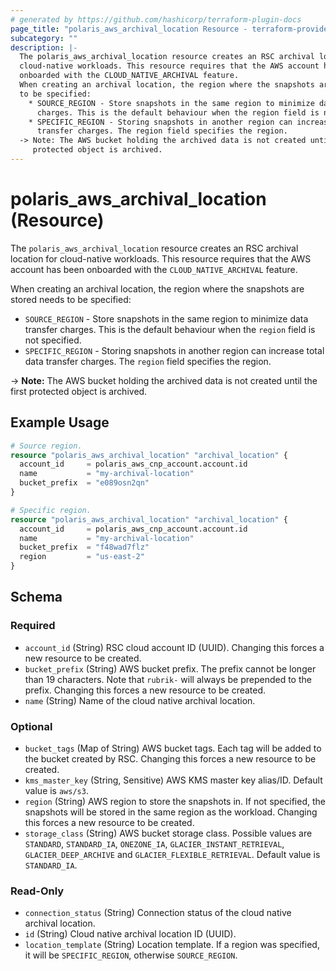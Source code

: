 ```yaml
---
# generated by https://github.com/hashicorp/terraform-plugin-docs
page_title: "polaris_aws_archival_location Resource - terraform-provider-polaris"
subcategory: ""
description: |-
  The polaris_aws_archival_location resource creates an RSC archival location for
  cloud-native workloads. This resource requires that the AWS account has been
  onboarded with the CLOUD_NATIVE_ARCHIVAL feature.
  When creating an archival location, the region where the snapshots are stored needs
  to be specified:
    * SOURCE_REGION - Store snapshots in the same region to minimize data transfer
      charges. This is the default behaviour when the region field is not specified.
    * SPECIFIC_REGION - Storing snapshots in another region can increase total data
      transfer charges. The region field specifies the region.
  -> Note: The AWS bucket holding the archived data is not created until the first
     protected object is archived.
---
```


# polaris_aws_archival_location (Resource)

The `polaris_aws_archival_location` resource creates an RSC archival location for
cloud-native workloads. This resource requires that the AWS account has been
onboarded with the `CLOUD_NATIVE_ARCHIVAL` feature.

When creating an archival location, the region where the snapshots are stored needs
to be specified:
  * `SOURCE_REGION` - Store snapshots in the same region to minimize data transfer
    charges. This is the default behaviour when the `region` field is not specified.
  * `SPECIFIC_REGION` - Storing snapshots in another region can increase total data
    transfer charges. The `region` field specifies the region.

-> **Note:** The AWS bucket holding the archived data is not created until the first
   protected object is archived.

## Example Usage

```terraform
# Source region.
resource "polaris_aws_archival_location" "archival_location" {
  account_id     = polaris_aws_cnp_account.account.id
  name           = "my-archival-location"
  bucket_prefix  = "e089osn2qn"
}

# Specific region.
resource "polaris_aws_archival_location" "archival_location" {
  account_id     = polaris_aws_cnp_account.account.id
  name           = "my-archival-location"
  bucket_prefix  = "f48wad7flz"
  region         = "us-east-2"
}
```

<!-- schema generated by tfplugindocs -->
## Schema

### Required

- `account_id` (String) RSC cloud account ID (UUID). Changing this forces a new resource to be created.
- `bucket_prefix` (String) AWS bucket prefix. The prefix cannot be longer than 19 characters. Note that `rubrik-` will always be prepended to the prefix. Changing this forces a new resource to be created.
- `name` (String) Name of the cloud native archival location.

### Optional

- `bucket_tags` (Map of String) AWS bucket tags. Each tag will be added to the bucket created by RSC. Changing this forces a new resource to be created.
- `kms_master_key` (String, Sensitive) AWS KMS master key alias/ID. Default value is `aws/s3`.
- `region` (String) AWS region to store the snapshots in. If not specified, the snapshots will be stored in the same region as the workload. Changing this forces a new resource to be created.
- `storage_class` (String) AWS bucket storage class. Possible values are `STANDARD`, `STANDARD_IA`, `ONEZONE_IA`, `GLACIER_INSTANT_RETRIEVAL`, `GLACIER_DEEP_ARCHIVE` and `GLACIER_FLEXIBLE_RETRIEVAL`. Default value is `STANDARD_IA`.

### Read-Only

- `connection_status` (String) Connection status of the cloud native archival location.
- `id` (String) Cloud native archival location ID (UUID).
- `location_template` (String) Location template. If a region was specified, it will be `SPECIFIC_REGION`, otherwise `SOURCE_REGION`.
